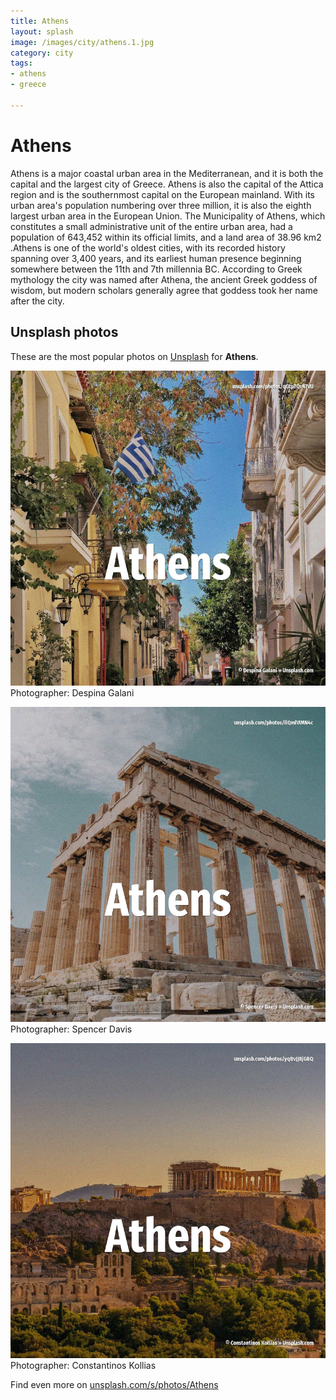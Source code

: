 ```yaml
---
title: Athens
layout: splash
image: /images/city/athens.1.jpg
category: city
tags:
- athens
- greece

---
```

# Athens

Athens  is a major coastal urban area in the Mediterranean, and it is both the capital and the  largest city of Greece. Athens is also the capital of the Attica region and is the southernmost capital on the European  mainland. With its urban area's population numbering over three million, it is also the eighth largest urban  area in the European Union. The Municipality of Athens, which constitutes a small administrative unit of the entire urban area,  had a population of 643,452  within its official limits, and a land area of 38.96 km2 .Athens is  one of the world's oldest cities, with its recorded history spanning over 3,400 years, and its  earliest human presence beginning somewhere between the 11th and 7th millennia BC. According to Greek mythology the city was named after Athena, the ancient Greek goddess of wisdom,  but modern scholars generally agree that goddess took her name after the city. 

 
## Unsplash photos
These are the most popular photos on [Unsplash](https://unsplash.com) for **Athens**.
 
![Athens](/images/city/athens.1.jpg)
Photographer:  Despina Galani
 
![Athens](/images/city/athens.2.jpg)
Photographer:  Spencer Davis
 
![Athens](/images/city/athens.3.jpg)
Photographer:  Constantinos Kollias
 
Find even more on [unsplash.com/s/photos/Athens](https://unsplash.com/s/photos/Athens)
 
